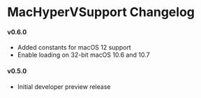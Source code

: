 MacHyperVSupport Changelog
============================
#### v0.6.0
- Added constants for macOS 12 support
- Enable loading on 32-bit macOS 10.6 and 10.7

#### v0.5.0
- Initial developer preview release
